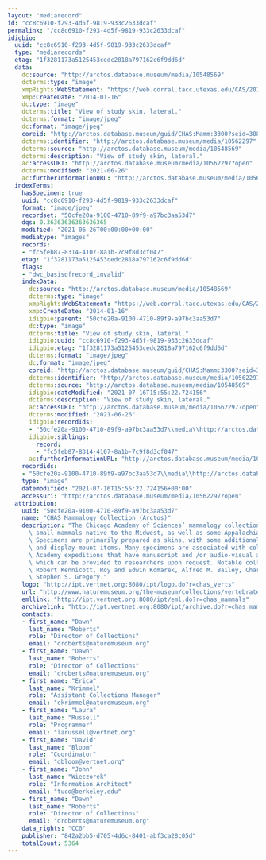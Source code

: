 ```yaml
---
layout: "mediarecord"
id: "cc8c6910-f293-4d5f-9819-933c2633dcaf"
permalink: "/cc8c6910-f293-4d5f-9819-933c2633dcaf"
idigbio:
  uuid: "cc8c6910-f293-4d5f-9819-933c2633dcaf"
  type: "mediarecords"
  etag: "1f3281173a5125453cedc2818a797162c6f9dd6d"
  data:
    dc:source: "http://arctos.database.museum/media/10548569"
    dcterms:type: "image"
    xmpRights:WebStatement: "https://web.corral.tacc.utexas.edu/CAS/20161217-02/jpg/chas_mamm_3300.4.jpg"
    xmp:CreateDate: "2014-01-16"
    dc:type: "image"
    dcterms:title: "View of study skin, lateral."
    dcterms:format: "image/jpeg"
    dc:format: "image/jpeg"
    coreid: "http://arctos.database.museum/guid/CHAS:Mamm:3300?seid=3088380"
    dcterms:identifier: "http://arctos.database.museum/media/10562297"
    dcterms:source: "http://arctos.database.museum/media/10548569"
    dcterms:description: "View of study skin, lateral."
    ac:accessURI: "http://arctos.database.museum/media/10562297?open"
    dcterms:modified: "2021-06-26"
    ac:furtherInformationURL: "http://arctos.database.museum/media/10562297"
  indexTerms:
    hasSpecimen: true
    uuid: "cc8c6910-f293-4d5f-9819-933c2633dcaf"
    format: "image/jpeg"
    recordset: "50cfe20a-9100-4710-89f9-a97bc3aa53d7"
    dqs: 0.36363636363636365
    modified: "2021-06-26T00:00:00+00:00"
    mediatype: "images"
    records:
    - "fc5feb87-8314-4107-8a1b-7c9f8d3cf047"
    etag: "1f3281173a5125453cedc2818a797162c6f9dd6d"
    flags:
    - "dwc_basisofrecord_invalid"
    indexData:
      dc:source: "http://arctos.database.museum/media/10548569"
      dcterms:type: "image"
      xmpRights:WebStatement: "https://web.corral.tacc.utexas.edu/CAS/20161217-02/jpg/chas_mamm_3300.4.jpg"
      xmp:CreateDate: "2014-01-16"
      idigbio:parent: "50cfe20a-9100-4710-89f9-a97bc3aa53d7"
      dc:type: "image"
      dcterms:title: "View of study skin, lateral."
      idigbio:uuid: "cc8c6910-f293-4d5f-9819-933c2633dcaf"
      idigbio:etag: "1f3281173a5125453cedc2818a797162c6f9dd6d"
      dcterms:format: "image/jpeg"
      dc:format: "image/jpeg"
      coreid: "http://arctos.database.museum/guid/CHAS:Mamm:3300?seid=3088380"
      dcterms:identifier: "http://arctos.database.museum/media/10562297"
      dcterms:source: "http://arctos.database.museum/media/10548569"
      idigbio:dateModified: "2021-07-16T15:55:22.724156"
      dcterms:description: "View of study skin, lateral."
      ac:accessURI: "http://arctos.database.museum/media/10562297?open"
      dcterms:modified: "2021-06-26"
      idigbio:recordIds:
      - "50cfe20a-9100-4710-89f9-a97bc3aa53d7\\media\\http://arctos.database.museum/media/10562297"
      idigbio:siblings:
        record:
        - "fc5feb87-8314-4107-8a1b-7c9f8d3cf047"
      ac:furtherInformationURL: "http://arctos.database.museum/media/10562297"
    recordids:
    - "50cfe20a-9100-4710-89f9-a97bc3aa53d7\\media\\http://arctos.database.museum/media/10562297"
    type: "image"
    datemodified: "2021-07-16T15:55:22.724156+00:00"
    accessuri: "http://arctos.database.museum/media/10562297?open"
  attribution:
    uuid: "50cfe20a-9100-4710-89f9-a97bc3aa53d7"
    name: "CHAS Mammalogy Collection (Arctos)"
    description: "The Chicago Academy of Sciences’ mammalogy collection contains mostly\
      \ small mammals native to the Midwest, as well as some Appalachian species.\
      \ Specimens are primarily prepared as skins, with some additional osteological\
      \ and display mount items. Many specimens are associated with collectors or\
      \ Academy expeditions that have manuscript and /or audio-visual archival material,\
      \ which can be provided to researchers upon request. Notable collectors include\
      \ Robert Kennicott, Roy and Edwin Komarek, Alfred M. Bailey, Charles D. Brower,\
      \ Stephen S. Gregory."
    logo: "http://ipt.vertnet.org:8080/ipt/logo.do?r=chas_verts"
    url: "http://www.naturemuseum.org/the-museum/collections/vertebrates"
    emllink: "http://ipt.vertnet.org:8080/ipt/eml.do?r=chas_mammals"
    archivelink: "http://ipt.vertnet.org:8080/ipt/archive.do?r=chas_mammals"
    contacts:
    - first_name: "Dawn"
      last_name: "Roberts"
      role: "Director of Collections"
      email: "droberts@naturemuseum.org"
    - first_name: "Dawn"
      last_name: "Roberts"
      role: "Director of Collections"
      email: "droberts@naturemuseum.org"
    - first_name: "Erica"
      last_name: "Krimmel"
      role: "Assistant Collections Manager"
      email: "ekrimmel@naturemuseum.org"
    - first_name: "Laura"
      last_name: "Russell"
      role: "Programmer"
      email: "larussell@vertnet.org"
    - first_name: "David"
      last_name: "Bloom"
      role: "Coordinator"
      email: "dbloom@vertnet.org"
    - first_name: "John"
      last_name: "Wieczorek"
      role: "Information Architect"
      email: "tuco@berkeley.edu"
    - first_name: "Dawn"
      last_name: "Roberts"
      role: "Director of Collections"
      email: "droberts@naturemuseum.org"
    data_rights: "CC0"
    publisher: "842a2bb5-d705-4d6c-8401-abf3ca28c05d"
    totalCount: 5364
---
```

